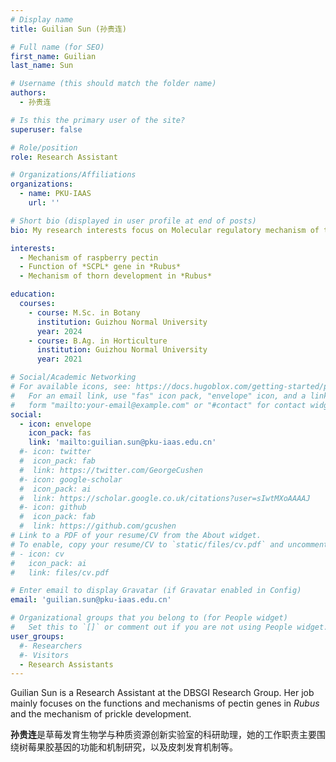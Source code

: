 ```yaml
---
# Display name
title: Guilian Sun (孙贵连)

# Full name (for SEO)
first_name: Guilian
last_name: Sun

# Username (this should match the folder name)
authors:
  - 孙贵连

# Is this the primary user of the site?
superuser: false

# Role/position
role: Research Assistant

# Organizations/Affiliations
organizations:
  - name: PKU-IAAS
    url: ''

# Short bio (displayed in user profile at end of posts)
bio: My research interests focus on Molecular regulatory mechanism of the initiation of strawberry fruit development and Analysis of the molecular regulatory network of strawberry fruit quality traits.

interests:
  - Mechanism of raspberry pectin 
  - Function of *SCPL* gene in *Rubus*
  - Mechanism of thorn development in *Rubus*

education:
  courses:
    - course: M.Sc. in Botany
      institution: Guizhou Normal University
      year: 2024
    - course: B.Ag. in Horticulture
      institution: Guizhou Normal University
      year: 2021

# Social/Academic Networking
# For available icons, see: https://docs.hugoblox.com/getting-started/page-builder/#icons
#   For an email link, use "fas" icon pack, "envelope" icon, and a link in the
#   form "mailto:your-email@example.com" or "#contact" for contact widget.
social:
  - icon: envelope
    icon_pack: fas
    link: 'mailto:guilian.sun@pku-iaas.edu.cn'
  #- icon: twitter
  #  icon_pack: fab
  #  link: https://twitter.com/GeorgeCushen
  #- icon: google-scholar
  #  icon_pack: ai
  #  link: https://scholar.google.co.uk/citations?user=sIwtMXoAAAAJ
  #- icon: github
  #  icon_pack: fab
  #  link: https://github.com/gcushen
# Link to a PDF of your resume/CV from the About widget.
# To enable, copy your resume/CV to `static/files/cv.pdf` and uncomment the lines below.
# - icon: cv
#   icon_pack: ai
#   link: files/cv.pdf

# Enter email to display Gravatar (if Gravatar enabled in Config)
email: 'guilian.sun@pku-iaas.edu.cn'

# Organizational groups that you belong to (for People widget)
#   Set this to `[]` or comment out if you are not using People widget.
user_groups:
  #- Researchers
  #- Visitors
  - Research Assistants
---
```


Guilian Sun is a Research Assistant at the DBSGI Research Group. Her job mainly focuses on the functions and mechanisms of pectin genes in *Rubus* and the mechanism of prickle development.

**孙贵连**是草莓发育生物学与种质资源创新实验室的科研助理，她的工作职责主要围绕树莓果胶基因的功能和机制研究，以及皮刺发育机制等。